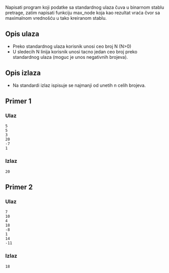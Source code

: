 Napisati program koji podatke sa standardnog ulaza čuva u binarnom stablu pretrage, zatim napisati funkciju max_node koja kao rezultat vraća čvor sa maximalnom vrednošću u tako kreiranom stablu.

## Opis ulaza

  - Preko standardnog ulaza korisnik unosi ceo broj N (N>0)
  - U sledecih N linija korisnik unosi tacno jedan ceo broj preko standardnog ulaza (moguc je unos negativnih brojeva).

## Opis izlaza

  - Na standardi izlaz ispisuje se najmanji od unetih n celih brojeva.

## Primer 1

### Ulaz

~~~
5
5
3
20
-7
1
~~~

### Izlaz

~~~
20
~~~

## Primer 2

### Ulaz

~~~
7
10
4
18
-8
1
14
-11
~~~

### Izlaz

~~~
18
~~~
